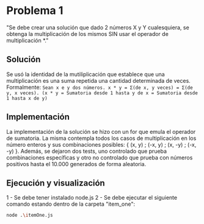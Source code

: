 # Problema 1
"Se debe crear una solución que dado 2 números X y Y cualesquiera, se obtenga la multiplicación de los mismos SIN usar el operador de multiplicación *."

## Solución
Se usó la identidad de la mutiliplicación que establece que una multiplicación es una suma repetida una cantidad determinada de veces. 
Formalmente: ```Sean x e y dos números. x * y = Σ(de x, y veces) = Σ(de y, x veces). (x * y = Sumatoria desde 1 hasta y de x = Sumatoria desde 1 hasta x de y)```

## Implementación
La implementación de la solución se hizo con un for que emula el operador de sumatoria. La misma contempla todos los casos de multiplicación en los número enteros y sus combinaciones posibles: { (x, y) ; (-x, y) ; (x, -y) ; (-x, -y) }. Además, se dejaron dos tests, uno controlado que prueba combinaciones específicas y otro no controlado que prueba con números positivos hasta el 10.000 generados de forma aleatoria.

## Ejecución y visualización
1 - Se debe tener instalado node.js
2 - Se debe ejecutar el siguiente comando estando dentro de la carpeta "item_one":
```sh
node .\itemOne.js
```